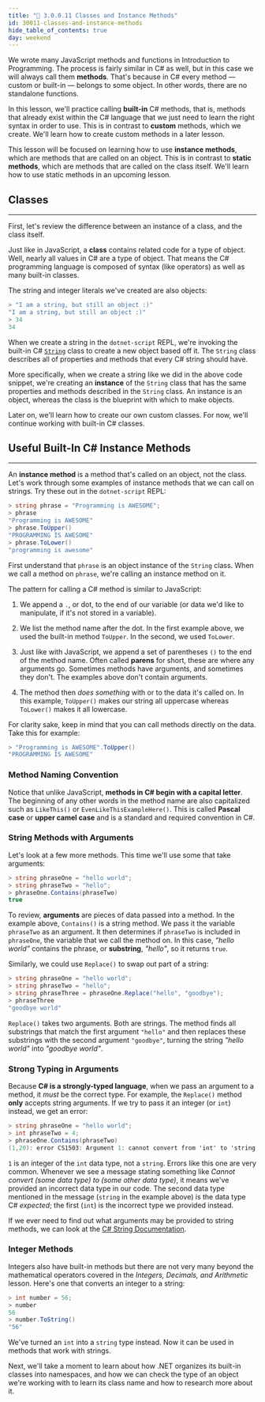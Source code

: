 ```yaml
---
title: "📓 3.0.0.11 Classes and Instance Methods"
id: 30011-classes-and-instance-methods
hide_table_of_contents: true
day: weekend
---
```


We wrote many JavaScript methods and functions in Introduction to Programming. The process is fairly similar in C# as well, but in this case we will always call them **methods**. That's because in C# every method — custom or built-in — belongs to some object. In other words, there are no standalone functions.

In this lesson, we'll practice calling **built-in** C# methods, that is, methods that already exist within the C# language that we just need to learn the right syntax in order to use. This is in contrast to **custom** methods, which we create. We'll learn how to create custom methods in a later lesson. 

This lesson will be focused on learning how to use **instance methods**, which are methods that are called on an object. This is in contrast to **static methods**, which are methods that are called on the class itself. We'll learn how to use static methods in an upcoming lesson.

## Classes
---

First, let's review the difference between an instance of a class, and the class itself.

Just like in JavaScript, a **class** contains related code for a type of object. Well, nearly all values in C# are a type of object. That means the C# programming language is composed of syntax (like operators) as well as many built-in classes.

The string and integer literals we've created are also objects:

```csharp
> "I am a string, but still an object :)"
"I am a string, but still an object :)"
> 34
34
```

When we create a string in the `dotnet-script` REPL, we're invoking the built-in C# [`String`](https://learn.microsoft.com/en-us/dotnet/api/system.string?view=net-6.0) class to create a new object based off it. The `String` class describes all of properties and methods that every C# string should have. 

More specifically, when we create a string like we did in the above code snippet, we're creating an **instance** of the `String` class that has the same properties and methods described in the `String` class. An instance is an object, whereas the class is the blueprint with which to make objects.

Later on, we'll learn how to create our own custom classes. For now, we'll continue working with built-in C# classes.

## Useful Built-In C# Instance Methods
---

An **instance method** is a method that's called on an object, not the class. Let's work through some examples of instance methods that we can call on strings. Try these out in the `dotnet-script` REPL:

```csharp
> string phrase = "Programming is AWESOME";
> phrase
"Programming is AWESOME"
> phrase.ToUpper()
"PROGRAMMING IS AWESOME"
> phrase.ToLower()
"programming is awesome"
```

First understand that `phrase` is an object instance of the `String` class. When we call a method on `phrase`, we're calling an instance method on it.

The pattern for calling a C# method is similar to JavaScript:

1. We append a `.`, or dot, to the end of our variable (or data we'd like to manipulate, if it's not stored in a variable).

2. We list the method name after the dot. In the first example above, we used the built-in method `ToUpper`. In the second, we used `ToLower`.

3. Just like with JavaScript, we append a set of parentheses `()` to the end of the method name. Often called **parens** for short, these are where any arguments go. Sometimes methods have arguments, and sometimes they don't. The examples above don't contain arguments.

4. The method then _does something_ with or to the data it's called on. In this example, `ToUpper()` makes our string all uppercase whereas `ToLower()` makes it all lowercase.

For clarity sake, keep in mind that you can call methods directly on the data. Take this for example:

```csharp
> "Programming is AWESOME".ToUpper()
"PROGRAMMING IS AWESOME"
```

### Method Naming Convention

Notice that unlike JavaScript, **methods in C# begin with a capital letter**. The beginning of any other words in the method name are also capitalized such as `LikeThis()` or `EvenLikeThisExampleHere()`. This is called **Pascal case** or **upper camel case** and is a standard and required convention in C#.

### String Methods with Arguments

Let's look at a few more methods. This time we'll use some that take arguments:

```csharp
> string phraseOne = "hello world";
> string phraseTwo = "hello";
> phraseOne.Contains(phraseTwo)
true
```

To review, **arguments** are pieces of data passed into a method. In the example above, `Contains()` is a string method. We pass it the variable `phraseTwo` as an argument. It then determines if `phraseTwo` is included in `phraseOne`, the variable that we call the method on. In this case, _“hello world”_ contains the phrase, or **substring**, _"hello"_, so it returns `true`.

Similarly, we could use `Replace()` to swap out part of a string:

```csharp
> string phraseOne = "hello world";
> string phraseTwo = "hello";
> string phraseThree = phraseOne.Replace("hello", "goodbye");
> phraseThree
"goodbye world"
```

`Replace()` takes two arguments. Both are strings. The method finds all substrings that match the first argument `"hello"` and then replaces these substrings with the second argument `"goodbye"`, turning the string _"hello world"_ into _"goodbye world"_.

### Strong Typing in Arguments

Because **C# is a strongly-typed language**, when we pass an argument to a method, it _must_ be the correct type. For example, the `Replace()` method **only** accepts string arguments. If we try to pass it an integer (or `int`) instead, we get an error:

```csharp
> string phraseOne = "hello world";
> int phraseTwo = 4;
> phraseOne.Contains(phraseTwo)
(1,20): error CS1503: Argument 1: cannot convert from 'int' to 'string'
```

`1` is an integer of the `int` data type, not a `string`. Errors like this one are very common. Whenever we see a message stating something like _Cannot convert (some data type) to (some other data type)_, it means we've provided an incorrect data type in our code. The second data type mentioned in the message (`string` in the example above) is the data type C# _expected_; the first (`int`) is the incorrect type we provided instead.

If we ever need to find out what arguments may be provided to string methods, we can look at the [C# String Documentation](https://msdn.microsoft.com/en-us/library/System.String_methods(v=vs.110).aspx).

### Integer Methods

Integers also have built-in methods but there are not very many beyond the mathematical operators covered in the _Integers, Decimals, and Arithmetic_ lesson. Here's one that converts an integer to a string:

```csharp
> int number = 56;
> number
56
> number.ToString()
"56"
```

We've turned an `int` into a `string` type instead. Now it can be used in methods that work with strings.

Next, we'll take a moment to learn about how .NET organizes its built-in classes into namespaces, and how we can check the type of an object we're working with to learn its class name and how to research more about it.
